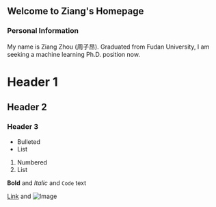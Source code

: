 ## Welcome to Ziang's Homepage


### Personal Information

My name is Ziang Zhou (周子昂). Graduated from Fudan University, I am seeking a machine learning Ph.D. position now.


# Header 1
## Header 2
### Header 3

- Bulleted
- List

1. Numbered
2. List

**Bold** and _Italic_ and `Code` text

[Link](url) and ![Image](src)
